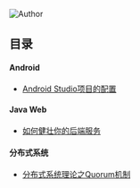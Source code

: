 ![Author](https://img.shields.io/badge/Author-TaopingTec-green.svg)
## <a name="index"/>目录

####  Android

* [Android Studio项目的配置](/Android/AndroidStudio-Project-Config.md)

####  Java Web

* [如何健壮你的后端服务](/JavaWeb/HowRobostJavaWeb.md)

####  分布式系统

* [分布式系统理论之Quorum机制](/DistributedSystem/QuorumIntroduction.md)

